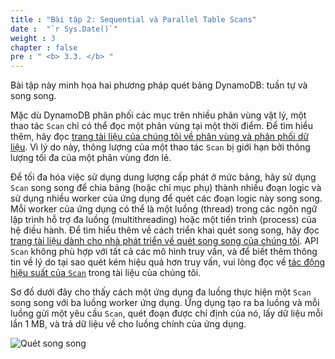 ```yaml
---
title : "Bài tập 2: Sequential và Parallel Table Scans"
date :  "`r Sys.Date()`" 
weight : 3
chapter : false
pre : " <b> 3.3. </b> "
---
```


Bài tập này minh họa hai phương pháp quét bảng DynamoDB: tuần tự và song song.

Mặc dù DynamoDB phân phối các mục trên nhiều phân vùng vật lý, một thao tác `Scan` chỉ có thể đọc một phân vùng tại một thời điểm. Để tìm hiểu thêm, hãy đọc [trang tài liệu của chúng tôi về phân vùng và phân phối dữ liệu](https://docs.aws.amazon.com/amazondynamodb/latest/developerguide/HowItWorks.Partitions.html). Vì lý do này, thông lượng của một thao tác `Scan` bị giới hạn bởi thông lượng tối đa của một phân vùng đơn lẻ.

Để tối đa hóa việc sử dụng dung lượng cấp phát ở mức bảng, hãy sử dụng `Scan` song song để chia bảng (hoặc chỉ mục phụ) thành nhiều đoạn logic và sử dụng nhiều worker của ứng dụng để quét các đoạn logic này song song. Mỗi worker của ứng dụng có thể là một luồng (thread) trong các ngôn ngữ lập trình hỗ trợ đa luồng (multithreading) hoặc một tiến trình (process) của hệ điều hành. Để tìm hiểu thêm về cách triển khai quét song song, hãy đọc [trang tài liệu dành cho nhà phát triển về quét song song của chúng tôi](https://docs.aws.amazon.com/amazondynamodb/latest/developerguide/Scan.html#Scan.ParallelScan). API `Scan` không phù hợp với tất cả các mô hình truy vấn, và để biết thêm thông tin về lý do tại sao quét kém hiệu quả hơn truy vấn, vui lòng đọc về [tác động hiệu suất của `Scan`](https://docs.aws.amazon.com/amazondynamodb/latest/developerguide/bp-query-scan.html) trong tài liệu của chúng tôi.

Sơ đồ dưới đây cho thấy cách một ứng dụng đa luồng thực hiện một `Scan` song song với ba luồng worker ứng dụng. Ứng dụng tạo ra ba luồng và mỗi luồng gửi một yêu cầu `Scan`, quét đoạn được chỉ định của nó, lấy dữ liệu mỗi lần 1 MB, và trả dữ liệu về cho luồng chính của ứng dụng.

![Quét song song](/images/3/3.3/1.jpg)